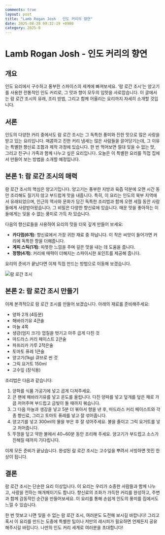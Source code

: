 ```yaml
---
comments: true
layout: post
title: "Lamb Rogan Josh   인도 커리의 향연"
date: 2025-08-28 09:32:19 +0900
category: 2025-8
---
```


# Lamb Rogan Josh - 인도 커리의 향연

## 개요
인도 요리에서 구수하고 풍부한 스파이스의 세계에 빠져보세요. ‘람 로간 조시’는 양고기를 사용한 전통적인 인도 커리로, 그 맛과 향이 모두의 입맛을 사로잡습니다. 이 글에서는 람 로간 조시의 유래, 조리 방법, 그리고 함께 어울리는 요리까지 자세히 소개할 것입니다.

## 서론
인도의 다양한 커리 중에서도 람 로간 조시는 그 독특한 풍미와 진한 맛으로 많은 사랑을 받고 있는 요리입니다. 매콤하고 진한 커리 냄새는 많은 사람들을 끌어당기는데, 그 이유는 특별한 향신료 조합과 제작 과정에 있습니다. 한 번 먹어보면 절대 잊을 수 없는 맛, 그리고 친구나 가족과 함께 나누고 싶은 요리입니다. 오늘은 이 특별한 요리를 직접 집에서 만들어 보는 방법을 소개할 예정입니다. 

## 본론 1: 람 로간 조시의 매력
람 로간 조시의 핵심은 양고기입니다. 양고기는 풍부한 지방과 육즙 덕분에 오랜 시간 동안 조리해도 질기지 않고 부드럽게 맛을 내줍니다. 특히, 이 요리는 인도의 북부 지역에서 유래되었으며, 인근의 역사와 문화가 담긴 독특한 조리법과 함께 오랜 세월 동안 사람들에게 사랑받아왔습니다. 그 비밀은 다양한 향신료에 있습니다. 매운 맛을 좋아하는 이들에게는 잊을 수 없는 풍미로 가득 차 있습니다. 

다음의 향신료들을 사용하여 요리의 맛을 더욱 깊게 만들어 보세요:

- **카다멈(6개)**: 향신료에서 가장 귀한 재료 중 하납니다. 이 작은 씨앗이 들어가면 커리에 독특한 향을 더해줍니다.
- **계피 스틱(1개)**: 따뜻한 느낌을 주며 깊은 맛을 내는 데 도움을 줍니다.
- **정향(4개)**: 커리에 매력이 더해지는 스파이시한 포인트를 제공해 줍니다.

요리의 준비가 끝났다면 이제 직접 만드는 방법으로 이동해 보겠습니다.

![람 로간 조시](https://www.themealdb.com/images/media/meals/vvstvq1487342592.jpg)

## 본론 2: 람 로간 조시 만들기
이제 본격적으로 람 로간 조시를 만들어 보겠습니다. 아래의 재료를 준비해주세요:

- 양파 2개 (4등분)
- 해바라기유 4큰술
- 마늘 4쪽
- 생강(엄지 크기) 껍질을 벗기고 아주 곱게 다진 것
- 마드라스 커리 페이스트 2큰술
- 파프리카 가루 2작은술
- 토마토 퓨레 1큰술
- 양고기(1kg) 큐브로 썬 것
- 그릭 요거트 150ml
- 고수잎 (장식용)

조리법은 다음과 같습니다:

1. 양파를 식품 가공기에 넣고 곱게 다져주세요. 
2. 큰 팬에 해바라기유를 넣고 온도를 올립니다. 다진 양파를 넣고 덮개를 덮은 채로 가끔 저어주며 부드럽고 금빛이 돌 때까지 볶습니다.
3. 그 다음 마늘과 생강을 넣고 5분 더 볶아서 향을 낸 후, 마드라스 커리 페이스트와 각종 향신료, 그리고 토마토 퓨레를 넣고 잘 섞어줍니다. 
4. 양고기를 넣고 300ml의 물을 부은 후 잘 섞어주세요. 불을 줄이고 그릭 요거트를 넣고 저어줍니다.
5. 뚜껑을 덮고 약한 불에서 40~60분 동안 조리해 주세요. 양고기가 부드럽고 소스가 진해질 때까지 기다립니다. 

이제 모든 준비가 끝났습니다. 완성된 람 로간 조시는 고수잎을 뿌려서 서빙하면 멋진 한 상이 됩니다. 

## 결론
람 로간 조시는 단순한 요리 이상입니다. 이 요리는 우리가 소중한 사람들과 함께 나누고, 사랑을 전하는 매개체이기도 합니다. 향신료의 조화가 가득한 커리를 완성하고, 주변과 함께 감동적인 순간을 만들어보세요. 이 요리를 통해 손쉽게 인도의 풍미를 집에서도 느낄 수 있습니다.  

한 번 맛보고 나면 잊을 수 없는 람 로간 조시, 여러분도 도전해 보시길 바랍니다! 그리고 혹시 이 요리를 만드는 도중에 특별한 팁이나 저만의 레시피가 필요하면 언제든지 공유해주시길 바랍니다. 나만의 인도 커리 세계로 여러분을 초대합니다!